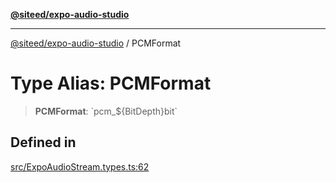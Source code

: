[**@siteed/expo-audio-studio**](../README.md)

***

[@siteed/expo-audio-studio](../README.md) / PCMFormat

# Type Alias: PCMFormat

> **PCMFormat**: \`pcm\_$\{BitDepth\}bit\`

## Defined in

[src/ExpoAudioStream.types.ts:62](https://github.com/deeeed/expo-audio-stream/blob/8819363e2f6518db8ec233a7ea17b579527a3ab5/packages/expo-audio-studio/src/ExpoAudioStream.types.ts#L62)
